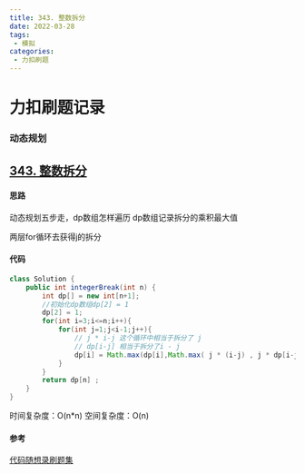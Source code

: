 ```yaml
---
title: 343. 整数拆分
date: 2022-03-28
tags:
 - 模拟
categories: 
 - 力扣刷题
---
```


# 力扣刷题记录 
### 动态规划
## [343. 整数拆分](https://leetcode-cn.com/problems/integer-break/)

#### 思路
动态规划五步走，dp数组怎样遍历
dp数组记录拆分的乘积最大值

两层for循环去获得j的拆分
#### 代码

```java
class Solution {
    public int integerBreak(int n) {
        int dp[] = new int[n+1];
        //初始化dp数组dp[2] = 1
        dp[2] = 1;
        for(int i=3;i<=n;i++){
            for(int j=1;j<i-1;j++){
                // j * i-j 这个循环中相当于拆分了 j
                // dp[i-j] 相当于拆分了i - j 
                dp[i] = Math.max(dp[i],Math.max( j * (i-j) , j * dp[i-j]));
            }
        }
        return dp[n] ;
    }
}


```
时间复杂度：O(n*n)
空间复杂度：O(n)

#### 参考
[代码随想录刷题集](https://programmercarl.com/0062.%E4%B8%8D%E5%90%8C%E8%B7%AF%E5%BE%84.html#%E6%80%9D%E8%B7%AF)